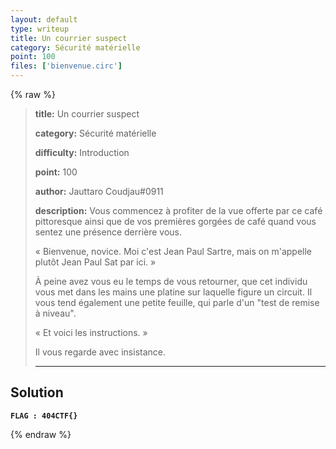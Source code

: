 ```yaml
---
layout: default
type: writeup
title: Un courrier suspect
category: Sécurité matérielle
point: 100
files: ['bienvenue.circ']
---
```


{% raw %}
> **title:** Un courrier suspect
>
> **category:** Sécurité matérielle
>
> **difficulty:** Introduction
>
> **point:** 100
>
> **author:** Jauttaro Coudjau#0911
>
> **description:**
> Vous commencez à profiter de la vue offerte par ce café pittoresque ainsi que de vos premières gorgées de café quand vous sentez une présence derrière vous.
> 
> «  Bienvenue, novice. Moi c'est Jean Paul Sartre, mais on m'appelle plutôt Jean Paul Sat par ici. » 
> 
> À peine avez vous eu le temps de vous retourner, que cet individu vous met dans les mains une platine sur laquelle figure un circuit. Il vous tend également une petite feuille, qui parle d'un "test de remise à niveau".
> 
> « Et voici les instructions. »
> 
> Il vous regarde avec insistance.
> 
> ***  

## Solution


**`FLAG : 404CTF{}`**

{% endraw %}